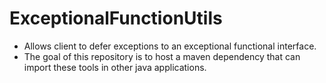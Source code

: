 # ExceptionalFunctionUtils
* Allows client to defer exceptions to an exceptional functional interface.
* The goal of this repository is to host a maven dependency that can import these tools in other java applications.
